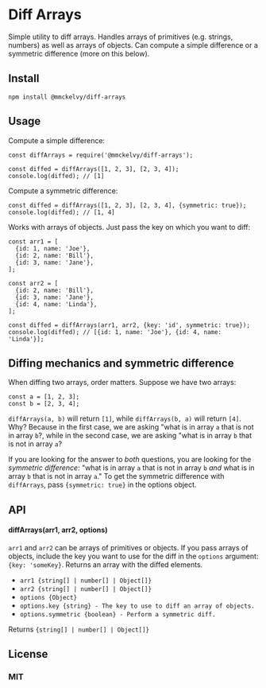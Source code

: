 # Diff Arrays
Simple utility to diff arrays. Handles arrays of primitives (e.g. strings, numbers) as well as arrays of objects. Can compute a simple difference or a symmetric difference (more on this below).

## Install

    npm install @mmckelvy/diff-arrays

## Usage
Compute a simple difference:

    const diffArrays = require('@mmckelvy/diff-arrays');

    const diffed = diffArrays([1, 2, 3], [2, 3, 4]);
    console.log(diffed); // [1]

Compute a symmetric difference:

    const diffed = diffArrays([1, 2, 3], [2, 3, 4], {symmetric: true});
    console.log(diffed); // [1, 4]

Works with arrays of objects.  Just pass the key on which you want to diff:

    const arr1 = [
      {id: 1, name: 'Joe'},
      {id: 2, name: 'Bill'},
      {id: 3, name: 'Jane'},
    ];

    const arr2 = [
      {id: 2, name: 'Bill'},
      {id: 3, name: 'Jane'},
      {id: 4, name: 'Linda'},
    ];

    const diffed = diffArrays(arr1, arr2, {key: 'id', symmetric: true});
    console.log(diffed); // [{id: 1, name: 'Joe'}, {id: 4, name: 'Linda'}];

## Diffing mechanics and symmetric difference
When diffing two arrays, order matters.  Suppose we have two arrays:

    const a = [1, 2, 3];
    const b = [2, 3, 4];

`diffArrays(a, b)` will return `[1]`, while `diffArrays(b, a)` will return `[4]`.  Why?  Because in the first case, we are asking "what is in array `a` that is not in array `b`?, while in the second case, we are asking "what is in array `b` that is not in array `a`?

If you are looking for the answer to *both* questions, you are looking for the *symmetric difference*: "what is in array `a` that is not in array `b` *and* what is in array `b` that is not in array `a`."  To get the symmetric difference with `diffArrays`, pass `{symmetric: true}` in the options object.

## API
#### diffArrays(arr1, arr2, options)
`arr1` and `arr2` can be arrays of primitives or objects.  If you pass arrays of objects, include the key you want to use for the diff in the `options` argument: `{key: 'someKey}`.  Returns an array with the diffed elements.

* `arr1 {string[] | number[] | Object[]}`
* `arr2 {string[] | number[] | Object[]}`
* `options {Object}`
* `options.key {string} - The key to use to diff an array of objects.`
* `options.symmetric {boolean} - Perform a symmetric diff.`

Returns `{string[] | number[] | Object[]}`

## License
### MIT

